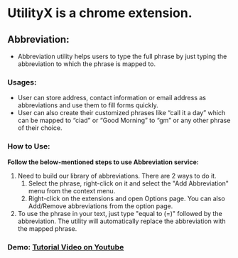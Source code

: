 # **UtilityX is a chrome extension.**
  
## Abbreviation:
- Abbreviation utility helps users to type the full phrase by just typing the abbreviation to which the phrase is mapped to.

### Usages:
- User can store address, contact information or email address as abbreviations and use them to fill forms quickly.
- User can also create their customized phrases like “call it a day” which can be mapped to “ciad” or “Good Morning” to “gm” or any other phrase of their choice.

### How to Use:
**Follow the below-mentioned steps to use Abbreviation service:**
1. Need to build our library of abbreviations. There are 2 ways to do it.
	1. Select the phrase, right-click on it and select the "Add Abbreviation" menu from the context menu. 
	2. Right-click on the extensions and open Options page. You can also Add/Remove abbreviations from the option page.
2. To use the phrase in your text, just type "equal to (=)" followed by the abbreviation. The utility will automatically replace the abbreviation with the mapped phrase.
	
### Demo: [Tutorial Video on Youtube](https://www.youtube.com/watch?v=2d_nrRR56dQ)